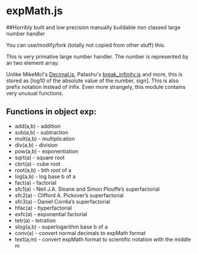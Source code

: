 # expMath.js
##Horribly built and low precision manually buildable non classed large number handler

You can use/modify/fork (totally not copied from other stuff) this.

This is very primative large number handler. The number is represented by an two element array.

Unlike MikeMcl's [Decimal.js](https://github.com/MikeMcl/decimal.js), Patashu's [break_infinity.js](https://github.com/Patashu/break_infinity.js) and more, this is stored as [log10 of the absolute value of the number, sign]. This is also prefix notation instead of infix. Even more strangely, this module contains very unusual functions.

## Functions in object exp:
* add(a,b) - addition
* sub(a,b) - subtraction
* mult(a,b) - multiplication
* div(a,b) - division
* pow(a,b) - exponentiation
* sqrt(a) - square root
* cbrt(a) - cube root
* root(a,b) - bth root of a
* log(a,b) - log base b of a
* fact(a) - factorial
* sfc1(a) - Neil J.A. Sloane and Simon Plouffe’s superfactorial
* sfc2(a) - Clifford A. Pickover’s superfactorial
* sfc3(a) - Daniel Corrêa’s superfactorial
* hfac(a) - hyperfactorial
* exfc(a) - exponential factorial
* tetr(a) - tetration
* slog(a,b) - superlogarithm base b of a
* conv(a) - convert normal decimals to expMath format
* text(a,m) - convert expMath format to scientific notation with the middle m
